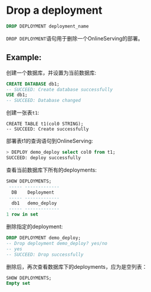 # Drop a deployment 

```SQL
DROP DEPLOYMENT deployment_name
```

`DROP DEPLOYMENT`语句用于删除一个OnlineServing的部署。

## Example:

创建一个数据库，并设置为当前数据库:

```sql
CREATE DATABASE db1;
-- SUCCEED: Create database successfully
USE db1;
-- SUCCEED: Database changed
```

创建一张表`t1`:

```
CREATE TABLE t1(col0 STRING);
-- SUCCEED: Create successfully

```

部署表t1的查询语句到OnlineServing:

```sql
> DEPLOY demo_deploy select col0 from t1;
SUCCEED: deploy successfully
```

查看当前数据库下所有的deployments:

```sql
SHOW DEPLOYMENTS;
 ----- ------------- 
  DB    Deployment   
 ----- ------------- 
  db1   demo_deploy  
 ----- ------------- 
1 row in set

```

删除指定的deployment:

```sql
DROP DEPLOYMENT demo_deploy;
-- Drop deployment demo_deploy? yes/no
-- yes
-- SUCCEED: Drop successfully

```

删除后，再次查看数据库下的deployments，应为是空列表：

```sql
SHOW DEPLOYMENTS;
Empty set
```



